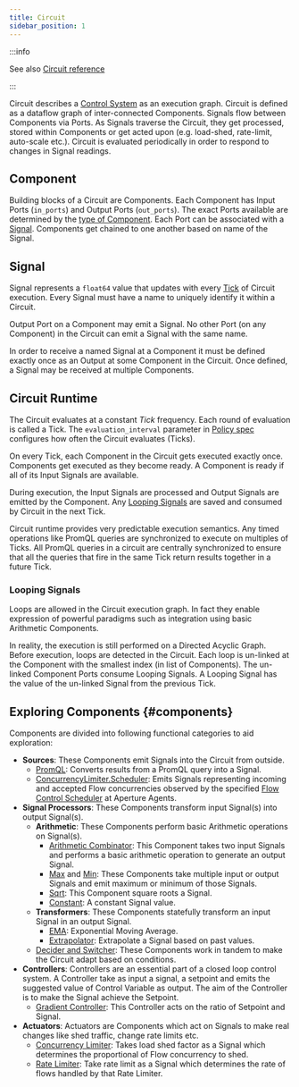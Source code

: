 ```yaml
---
title: Circuit
sidebar_position: 1
---
```


:::info

See also [Circuit reference][circuit-reference]

:::

Circuit describes a [Control System][control-system] as an execution graph.
Circuit is defined as a dataflow graph of inter-connected Components. Signals
flow between Components via Ports. As Signals traverse the Circuit, they get
processed, stored within Components or get acted upon (e.g. load-shed,
rate-limit, auto-scale etc.). Circuit is evaluated periodically in order to
respond to changes in Signal readings.

## Component

Building blocks of a Circuit are Components. Each Component has Input Ports
(`in_ports`) and Output Ports (`out_ports`). The exact Ports available are
determined by the [type of Component][components]. Each Port can be
associated with a [Signal][signal]. Components get chained to one another based
on name of the Signal.

## Signal

Signal represents a `float64` value that updates with every [Tick][tick] of
Circuit execution. Every Signal must have a name to uniquely identify it within
a Circuit.

Output Port on a Component may emit a Signal. No other Port (on any Component)
in the Circuit can emit a Signal with the same name.

In order to receive a named Signal at a Component it must be defined exactly
once as an Output at some Component in the Circuit. Once defined, a Signal may
be received at multiple Components.

## Circuit Runtime

The Circuit evaluates at a constant _Tick_ frequency. Each round of evaluation
is called a Tick. The `evaluation_interval` parameter in [Policy
spec][policy-reference] configures how often the Circuit evaluates (Ticks).

On every Tick, each Component in the Circuit gets executed exactly once.
Components get executed as they become ready. A Component is ready if all of its
Input Signals are available.

During execution, the Input Signals are processed and Output Signals are emitted
by the Component. Any [Looping Signals][looping-signals] are saved and consumed
by Circuit in the next Tick.

Circuit runtime provides very predictable execution semantics. Any timed
operations like PromQL queries are synchronized to execute on multiples of
Ticks. All PromQL queries in a circuit are centrally synchronized to ensure that
all the queries that fire in the same Tick return results together in a future
Tick.

### Looping Signals

Loops are allowed in the Circuit execution graph. In fact they enable expression
of powerful paradigms such as integration using basic Arithmetic Components.

In reality, the execution is still performed on a Directed Acyclic Graph. Before
execution, loops are detected in the Circuit. Each loop is un-linked at the
Component with the smallest index (in list of Components). The un-linked
Component Ports consume Looping Signals. A Looping Signal has the value of the
un-linked Signal from the previous Tick.

## Exploring Components {#components}

Components are divided into following functional categories to aid exploration:

- **Sources**: These Components emit Signals into the Circuit from outside.
  - [PromQL][promql-reference]: Converts results from a PromQL query into a
    Signal.
  - [ConcurrencyLimiter.Scheduler][scheduler-reference]: Emits Signals
    representing incoming and accepted Flow concurrencies observed by the
    specified [Flow Control Scheduler][flow-control-scheduler] at Aperture
    Agents.
- **Signal Processors**: These Components transform input Signal(s) into output
  Signal(s).
  - **Arithmetic**: These Components perform basic Arithmetic operations on
    Signal(s).
    - [Arithmetic Combinator](/reference/configuration/policies.md#v1-arithmetic-combinator):
      This Component takes two input Signals and performs a basic arithmetic
      operation to generate an output Signal.
    - [Max](/reference/configuration/policies.md#v1-max) and
      [Min](/reference/configuration/policies.md#v1-min): These Components take
      multiple input or output Signals and emit maximum or minimum of those
      Signals.
    - [Sqrt](/reference/configuration/policies.md#v1-sqrt): This Component
      square roots a Signal.
    - [Constant](/reference/configuration/policies.md#v1-constant): A constant
      Signal value.
  - **Transformers**: These Components statefully transform an input Signal in
    an output Signal.
    - [EMA](/reference/configuration/policies.md#v1-e-m-a): Exponential Moving
      Average.
    - [Extrapolator](/reference/configuration/policies.md#v1-extrapolator):
      Extrapolate a Signal based on past values.
  - [Decider and Switcher](/reference/configuration/policies.md#v1-decider):
    These Components work in tandem to make the Circuit adapt based on
    conditions.
- **Controllers**: Controllers are an essential part of a closed loop control
  system. A Controller take as input a signal, a setpoint and emits the
  suggested value of Control Variable as output. The aim of the Controller is to
  make the Signal achieve the Setpoint.
  - [Gradient Controller](/reference/configuration/policies.md#v1-gradient-controller):
    This Controller acts on the ratio of Setpoint and Signal.
- **Actuators**: Actuators are Components which act on Signals to make real
  changes like shed traffic, change rate limits etc.
  - [Concurrency Limiter](/reference/configuration/policies.md#languagev1-concurrency-limiter):
    Takes load shed factor as a Signal which determines the proportional of Flow
    concurrency to shed.
  - [Rate Limiter](/reference/configuration/policies.md#languagev1-rate-limiter):
    Take rate limit as a Signal which determines the rate of flows handled by
    that Rate Limiter.

[control-system]: https://en.wikipedia.org/wiki/Control_system
[tick]: #runtime
[signal]: #signal
[looping-signals]: #looping-signals
[components]: #components
[policy-reference]: /reference/configuration/policies.md#v1-policy
[circuit-reference]: /reference/configuration/policies.md#v1-circuit
[promql-reference]: /reference/configuration/policies.md#v1-prom-q-l
[scheduler-reference]: /reference/configuration/policies.md#v1-scheduler
[flow-control-scheduler]: ../flow-control/concurrency-limiter.md#scheduler

